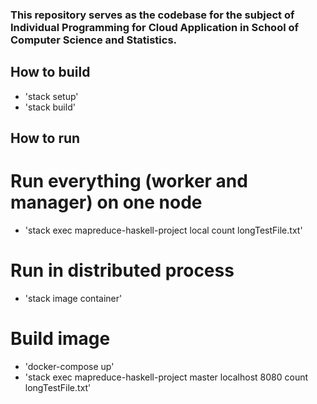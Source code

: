 ### This repository serves as the codebase for the subject of Individual Programming for Cloud Application in School of Computer Science and Statistics.

## How to build
- 'stack setup' 
- 'stack build'

## How to run

# Run everything (worker and manager) on one node 
- 'stack exec mapreduce-haskell-project local count longTestFile.txt'

# Run in distributed process
- 'stack image container' 

# Build image
- 'docker-compose up'
- 'stack exec mapreduce-haskell-project master localhost 8080 count longTestFile.txt'
